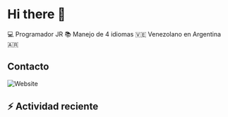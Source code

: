 # Hi there 👋

:computer: Programador JR
:books: Manejo de 4 idiomas
🇻🇪 Venezolano en Argentina 🇦🇷

## Contacto

![Website](https://github.com/carlosrios23)

## ⚡ Actividad reciente

<!--START_SECTION:activity-->

<!--END_SECTION:activity-->

